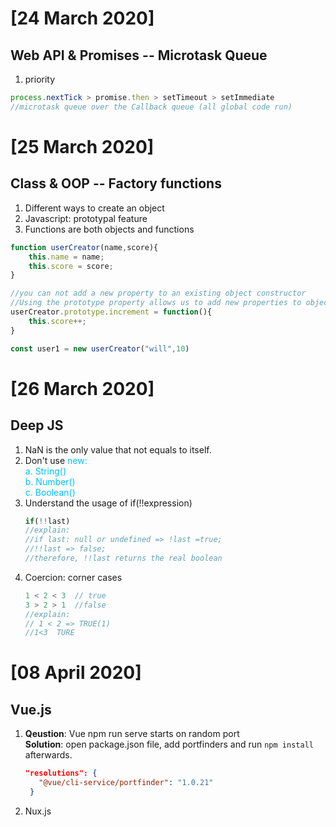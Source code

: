 # [24 March 2020]

## Web API & Promises -- Microtask Queue

1. priority</br>

```javascript
process.nextTick > promise.then > setTimeout > setImmediate
//microtask queue over the Callback queue (all global code run)
```

# [25 March 2020]

## Class & OOP -- Factory functions
1. Different ways to create an object
2. Javascript: prototypal feature
3. Functions are both objects and functions

```javascript
function userCreator(name,score){
    this.name = name;
    this.score = score;
}

//you can not add a new property to an existing object constructor
//Using the prototype property allows us to add new properties to object constructors
userCreator.prototype.increment = function(){
    this.score++;
}

const user1 = new userCreator("will",10)

```

# [26 March 2020]
## Deep JS
1. NaN is the only value that not equals to itself.
2. Don't use <span style = "color: #00BFFF">new<span>:<br>
   a. String()<br>
   b. Number()<br>
   c. Boolean()
3. Understand the usage of if(!!expression)
   ```javascript
   if(!!last)
   //explain: 
   //if last: null or undefined => !last =true;
   //!!last => false;
   //therefore, !!last returns the real boolean
   ```
4. Coercion: corner cases
   ```javascript
   1 < 2 < 3  // true
   3 > 2 > 1  //false
   //explain:
   // 1 < 2 => TRUE(1)
   //1<3  TURE 
   ```

# [08 April 2020]

## Vue.js

1. **Qeustion**: Vue npm run serve starts on random port <br>
   **Solution**: open package.json file, add portfinders and run `npm install` afterwards.
   ```json
   "resolutions": {
      "@vue/cli-service/portfinder": "1.0.21"
    }
    ```
2. Nux.js